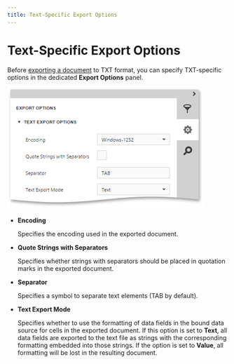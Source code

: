 ```yaml
---
title: Text-Specific Export Options
---
```

# Text-Specific Export Options
Before [exporting a document](../../../../../interface-elements-for-web/articles/document-viewer/html5-document-viewer/exporting/export-a-document.md) to TXT format, you can specify TXT-specific options in the dedicated **Export Options** panel.

![EUD_HTML5DV_TextExportOptions](../../../../images/Img121806.png)
* **Encoding**
	
	Specifies the encoding used in the exported document.
* **Quote Strings with Separators**
	
	Specifies whether strings with separators should be placed in quotation marks in the exported document.
* **Separator**
	
	Specifies a symbol to separate text elements (TAB by default).
* **Text Export Mode**
	
	Specifies whether to use the formatting of data fields in the bound data source for cells in the exported document. If this option is set to **Text**, all data fields are exported to the text file as strings with the corresponding formatting embedded into those strings. If the option is set to **Value**, all formatting will be lost in the resulting document.